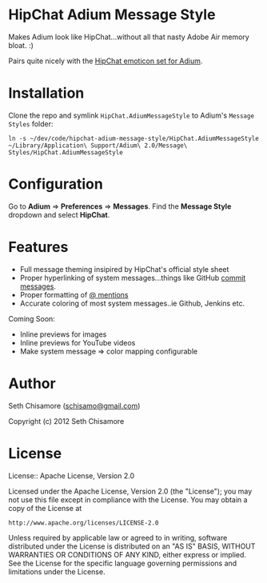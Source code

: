 # HipChat Adium Message Style

Makes Adium look like HipChat...without all that nasty Adobe Air memory bloat. :)

Pairs quite nicely with the [HipChat emoticon set for Adium](https://github.com/thepaul/adium-hipchat-emoticons).

# Installation

Clone the repo and symlink `HipChat.AdiumMessageStyle` to Adium's `Message Styles`
folder:

    ln -s ~/dev/code/hipchat-adium-message-style/HipChat.AdiumMessageStyle ~/Library/Application\ Support/Adium\ 2.0/Message\ Styles/HipChat.AdiumMessageStyle

# Configuration

Go to **Adium** => **Preferences** => **Messages**.  Find the **Message Style** dropdown and select **HipChat**.

# Features

* Full message theming insipired by HipChat's official style sheet
* Proper hyperlinking of system messages...things like GitHub [commit messages](http://blog.hipchat.com/2010/05/25/github-adds-hipchat-support/).
* Proper formatting of [@ mentions](https://www.hipchat.com/help/page/how-do-mentions-work)
* Accurate coloring of most system messages..ie Github, Jenkins etc.

Coming Soon:

* Inline previews for images
* Inline previews for YouTube videos
* Make system message => color mapping configurable

# Author

Seth Chisamore (<schisamo@gmail.com>)

Copyright (c) 2012 Seth Chisamore

# License

License:: Apache License, Version 2.0

Licensed under the Apache License, Version 2.0 (the "License");
you may not use this file except in compliance with the License.
You may obtain a copy of the License at

    http://www.apache.org/licenses/LICENSE-2.0

Unless required by applicable law or agreed to in writing, software
distributed under the License is distributed on an "AS IS" BASIS,
WITHOUT WARRANTIES OR CONDITIONS OF ANY KIND, either express or implied.
See the License for the specific language governing permissions and
limitations under the License.

